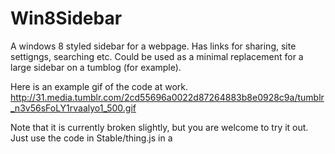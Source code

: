 Win8Sidebar
===========

A windows 8 styled sidebar for a webpage. Has links for sharing, site settigngs, searching etc. Could be used as a minimal replacement for a large sidebar on a tumblog (for example).

Here is an example gif of the code at work. http://31.media.tumblr.com/2cd55696a0022d87264883b8e0928c9a/tumblr_n3v56sFoLY1rvaalyo1_500.gif

Note that it is currently broken slightly, but you are welcome to try it out. Just use the code in Stable/thing.js in a <script> tag.
